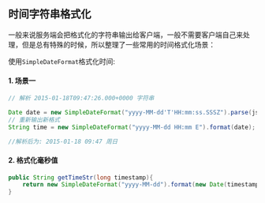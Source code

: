 ## 时间字符串格式化

一般来说服务端会把格式化的字符串输出给客户端，一般不需要客户端自己来处理，但是总有特殊的时候，所以整理了一些常用的时间格式化场景：

使用`SimpleDateFormat`格式化时间:

#### 1. 场景一

```java
// 解析 2015-01-18T09:47:26.000+0000 字符串

Date date = new SimpleDateFormat("yyyy-MM-dd'T'HH:mm:ss.SSSZ").parse(jsonObject.optString("createDate"));
// 重新输出新格式
String time = new SimpleDateFormat("yyyy-MM-dd HH:mm E").format(date);

//解析后为: 2015-01-18 09:47 周日
```

#### 2. 格式化毫秒值

```java
public String getTimeStr(long timestamp){
    return new SimpleDateFormat("yyyy-MM-dd").format(new Date(timestamp));
}
```
